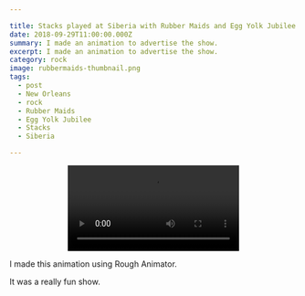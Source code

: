 ```yaml
---

title: Stacks played at Siberia with Rubber Maids and Egg Yolk Jubilee.
date: 2018-09-29T11:00:00.000Z
summary: I made an animation to advertise the show.
excerpt: I made an animation to advertise the show.
category: rock
image: rubbermaids-thumbnail.png
tags:
  - post 
  - New Orleans
  - rock
  - Rubber Maids
  - Egg Yolk Jubilee
  - Stacks
  - Siberia

---
```


<div style="width: 100%; text-align: center;">
<video controls loop>
  <source type="video/mp4" src="/static/video/Siberia-180929-640.mp4"></source>
  <p>Your browser does not support the video element.</p>
</video>
</div>

I made this animation using Rough Animator.

It was a really fun show. 